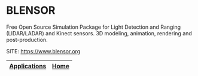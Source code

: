 # BLENSOR

 Free Open Source Simulation Package for Light Detection and Ranging (LIDAR/LADAR) and Kinect sensors. 3D modeling, animation, rendering and post-production.
 
 SITE: https://www.blensor.org

 | [Applications](https://portable-linux-apps.github.io/apps.html) | [Home](https://portable-linux-apps.github.io)
 | --- | --- |
